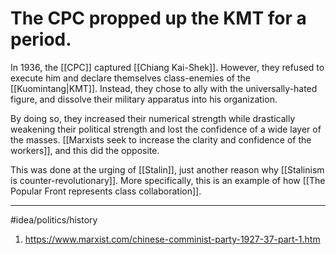 # The CPC propped up the KMT for a period.
In 1936, the [[CPC]] captured [[Chiang Kai-Shek]]. However, they refused to execute him and declare themselves class-enemies of the [[Kuomintang|KMT]]. Instead, they chose to ally with the universally-hated figure, and dissolve their military apparatus into his organization. 

By doing so, they increased their numerical strength while drastically weakening their political strength and lost the confidence of a wide layer of the masses. [[Marxists seek to increase the clarity and confidence of the workers]], and this did the opposite. 

This was done at the urging of [[Stalin]], just another reason why [[Stalinism is counter-revolutionary]]. More specifically, this is an example of how [[The Popular Front represents class collaboration]]. 

---
#idea/politics/history 

1. https://www.marxist.com/chinese-comminist-party-1927-37-part-1.htm